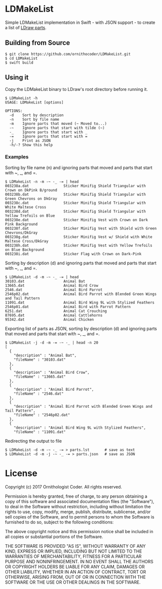 # LDMakeList

Simple LDMakeList implementation in Swift - with JSON support - to create a list of [LDraw parts](http://www.ldraw.org/parts/latest-parts.html).

## Building from Source

```
$ git clone https://github.com/ornithocoder/LDMakeList.git
$ cd LDMakeList
$ swift build
```

## Using it

Copy the LDMakeList binary to LDraw's root directory before running it.

```
$ LDMakeList -h
USAGE: LDMakeList [options]

OPTIONS:
  -d	Sort by description
  -n	Sort by file name
  -m	Ignore parts that moved (~ Moved to...)
  -~	Ignore parts that start with tilde (~)
  -_	Ignore parts that start with _
  -=	Ignore parts that start with =
  -j	Print as JSON
  -h/-?	Show this help
```

### Examples

Sorting by file name (n) and ignoring parts that moved and parts that start with ~, _, and =.

```
$ LDMakeList -n -m -~ -_ -= | head
003238a.dat                Sticker Minifig Shield Triangular with Crown on DkPink B/ground
003238b.dat                Sticker Minifig Shield Triangular with Green Chevrons on DkGray
003238c.dat                Sticker Minifig Shield Triangular with White Maltese Cross
003238d.dat                Sticker Minifig Shield Triangular with Yellow Trefoils on Blue
003238e.dat                Sticker Minifig Vest with Crown on Dark Pink Background
003238f.dat                Sticker Minifig Vest with Shield with Green Chevrons/DkGray
003238g.dat                Sticker Minifig Vest w/ Shield with White Maltese Cross/DkGray
003238h.dat                Sticker Minifig Vest with Yellow Trefoils on Blue Background
003238i.dat                Sticker Flag with Crown on Dark-Pink
```

Sorting by description (d) and ignoring parts that moved and parts that start with ~, _, and =.

```
$ LDMakeList -d -m -~ -_ -= | head
30103.dat                  Animal Bat
13665.dat                  Animal Bird Crow
2546.dat                   Animal Bird Parrot
2546p02.dat                Animal Bird Parrot with Blended Green Wings and Tail Pattern
11091.dat                  Animal Bird Wing 9L with Stylized Feathers
2546p01.dat                Animal Bird with Parrot Pattern
6251.dat                   Animal Cat Crouching
87695.dat                  Animal Cattlehorns
95342.dat                  Animal Chicken
```

Exporting list of parts as JSON, sorting by description (d) and ignoring parts that moved and parts that start with ~, _, and =.

```
$ LDMakeList -j -d -m -= -~ -_ | head -n 20
[
  {
    "description" : "Animal Bat",
    "fileName" : "30103.dat"
  },
  {
    "description" : "Animal Bird Crow",
    "fileName" : "13665.dat"
  },
  {
    "description" : "Animal Bird Parrot",
    "fileName" : "2546.dat"
  },
  {
    "description" : "Animal Bird Parrot with Blended Green Wings and Tail Pattern",
    "fileName" : "2546p02.dat"
  },
  {
    "description" : "Animal Bird Wing 9L with Stylized Feathers",
    "fileName" : "11091.dat"
```

Redirecting the output to file

```
$ LDMakeList -d -m -~ -_ -= > parts.lst       # save as text
$ LDMakeList -d -m -j -~ -_ -= > parts.json   # save as JSON
```

# License

Copyright (c) 2017 Ornithologist Coder. All rights reserved.

Permission is hereby granted, free of charge, to any person obtaining a copy of this software and associated documentation files (the "Software"), to deal in the Software without restriction, including without limitation the rights to use, copy, modify, merge, publish, distribute, sublicense, and/or sell copies of the Software, and to permit persons to whom the Software is furnished to do so, subject to the following conditions:

The above copyright notice and this permission notice shall be included in all copies or substantial portions of the Software.

THE SOFTWARE IS PROVIDED "AS IS", WITHOUT WARRANTY OF ANY KIND, EXPRESS OR IMPLIED, INCLUDING BUT NOT LIMITED TO THE WARRANTIES OF MERCHANTABILITY, FITNESS FOR A PARTICULAR PURPOSE AND NONINFRINGEMENT. IN NO EVENT SHALL THE AUTHORS OR COPYRIGHT HOLDERS BE LIABLE FOR ANY CLAIM, DAMAGES OR OTHER LIABILITY, WHETHER IN AN ACTION OF CONTRACT, TORT OR OTHERWISE, ARISING FROM, OUT OF OR IN CONNECTION WITH THE SOFTWARE OR THE USE OR OTHER DEALINGS IN THE SOFTWARE.

